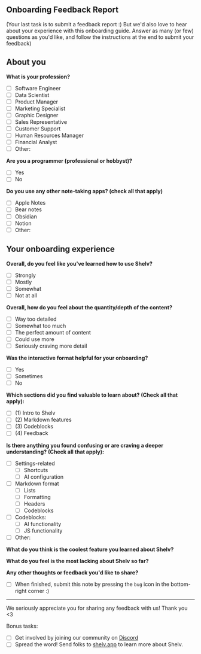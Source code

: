 Onboarding Feedback Report
-
(Your last task is to submit a feedback report :) But we'd also love to hear about your experience with this onboarding guide. Answer as many (or few) questions as you'd like, and follow the instructions at the end to submit your feedback)

## About you

**What is your profession?**
- [ ] Software Engineer
- [ ] Data Scientist
- [ ] Product Manager
- [ ] Marketing Specialist
- [ ] Graphic Designer
- [ ] Sales Representative
- [ ] Customer Support
- [ ] Human Resources Manager
- [ ] Financial Analyst
- [ ] Other: 

**Are you a programmer (professional or hobbyst)?**
- [ ] Yes
- [ ] No

**Do you use any other note-taking apps? (check all that apply)**
- [ ] Apple Notes
- [ ] Bear notes
- [ ] Obsidian
- [ ] Notion 
- [ ] Other: 

## Your onboarding experience

**Overall, do you feel like you've learned how to use Shelv?**
- [ ] Strongly
- [ ] Mostly
- [ ] Somewhat
- [ ] Not at all

**Overall, how do you feel about the quantity/depth of the content?**
- [ ] Way too detailed
- [ ] Somewhat too much
- [ ] The perfect amount of content
- [ ] Could use more
- [ ] Seriously craving more detail

**Was the interactive format helpful for your onboarding?**
- [ ] Yes
- [ ] Sometimes
- [ ] No

**Which sections did you find valuable to learn about? (Check all that apply):**
- [ ] (1) Intro to Shelv
- [ ] (2) Markdown features
- [ ] (3) Codeblocks
- [ ] (4) Feedback

**Is there anything you found confusing or are craving a deeper understanding? (Check all that apply):**
- [ ] Settings-related
	* [ ] Shortcuts
	* [ ] AI configuration
- [ ] Markdown format
	* [ ] Lists
	* [ ] Formatting
	* [ ] Headers
	* [ ] Codeblocks
- [ ] Codeblocks:
	* [ ] AI functionality
	* [ ] JS functionality
- [ ] Other:

**What do you think is the coolest feature you learned about Shelv?**

**What do you feel is the most lacking about Shelv so far?**

**Any other thoughts or feedback you'd like to share?**


- [ ] When finished, submit this note by pressing the `bug` icon in the bottom-right corner :)

---
We seriously appreciate you for sharing any feedback with us! Thank you <3

Bonus tasks:
- [ ] Get involved by joining our community on [Discord](https://discord.gg/PJhJgugJ9U)
- [ ] Spread the word! Send folks to [shelv.app](https://shelv.app) to learn more about Shelv.
